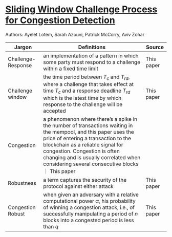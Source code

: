 # [Sliding Window Challenge Process for Congestion Detection](https://arxiv.org/abs/2201.09009)

Authors: Ayelet Lotem, Sarah Azouvi, Patrick McCorry, Aviv Zohar

|**Jargon**|**Definitions**|**Source**| 
|------|---------------------------|-----|
| Challenge-Response | an implementation of a pattern in which some party must respond to a challenge within a fixed time limit | This paper |
| Challenge window| the time period between $T_c$ and $T_{rd}$, where a challenge that takes effect at time $T_c$ and a response deadline $T_{rd}$ which is the latest time by which response to the challenge will be accepted| This paper |
| Congestion | a phenomenon where there’s a spike in the number of transactions waiting in the mempool, and this paper uses the price of entering a transaction to the blockchain as a reliable signal for congestion. Congestion is often changing and is usually correlated when considering several consecutive blocks｜ This paper |
| Robustness |  a term captures the security of the protocol against either attack | This paper |
| Congestion Robust | when given an adversary with a relative computational power $\alpha$, his probability of winning a congestion attack, i.e., of successfully manipulating a period of $n$ blocks into a congested period is less than $q$ | This paper |
